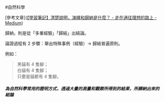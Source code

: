 #自然科學 

[參考文章]([【學習筆記】清楚說明，演繹和歸納是什麼？ - 走在通往理想的路上 - Medium](https://medium.com/%E8%B5%B0%E5%9C%A8%E9%80%9A%E5%BE%80%E7%90%86%E6%83%B3%E7%9A%84%E8%B7%AF%E4%B8%8A/%E6%B8%85%E6%A5%9A%E8%AA%AA%E6%98%8E-%E4%BB%80%E9%BA%BC%E6%98%AF%E6%BC%94%E7%B9%B9%E8%88%87%E6%AD%B8%E7%B4%8D-1e7c2162f201))

歸納，則是從「多重經驗」「歸結」出結論。

論證過程有 2 步驟：舉出特殊事例（經驗）→ 歸結普遍原則。

例如：

> 黑貓有 4 隻腳；  
> 白貓有 4 隻腳；  
> 只要是貓都有 4 隻腳。

##### 為自然科學常用的證明方式，透過大量的測量和觀察所得到的結果，所歸納出來的結論


